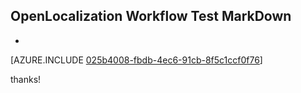 ## OpenLocalization Workflow Test MarkDown
* 

[AZURE.INCLUDE [025b4008-fbdb-4ec6-91cb-8f5c1ccf0f76](calleeMd1.md)]

 
thanks!